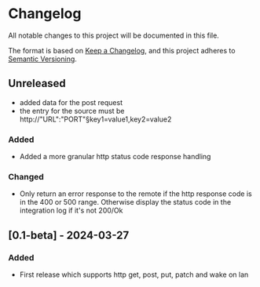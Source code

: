 # Changelog

All notable changes to this project will be documented in this file.

The format is based on [Keep a Changelog](https://keepachangelog.com/en/1.1.0/),
and this project adheres to [Semantic Versioning](https://semver.org/spec/v2.0.0.html).

## Unreleased

- added data for the post request
- the entry for the source must be http://"URL":"PORT"§key1=value1,key2=value2

### Added

- Added a more granular http status code response handling

### Changed
- Only return an error response to the remote if the http response code is in the 400 or 500 range. Otherwise display the status code in the integration log if it's not 200/Ok

## [0.1-beta] - 2024-03-27

### Added

- First release which supports http get, post, put, patch and wake on lan

